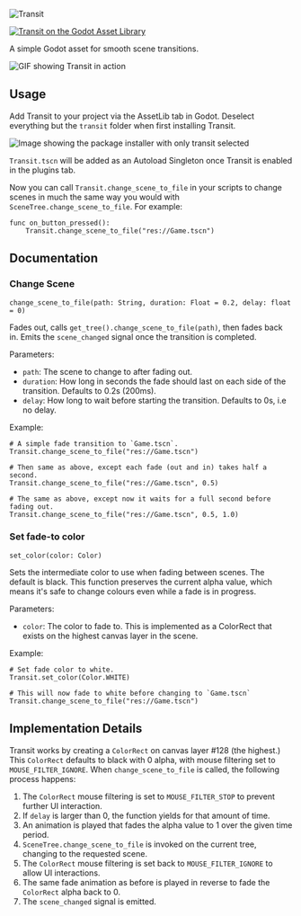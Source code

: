 ![Transit](meta/logo.png)

[![Transit on the Godot Asset Library](https://img.shields.io/badge/Godot%20Asset%20Library-Transit-blue)](https://godotengine.org/asset-library/asset/719)

A simple Godot asset for smooth scene transitions.

![GIF showing Transit in action](meta/transit.gif)

## Usage

Add Transit to your project via the AssetLib tab in Godot. Deselect everything but the `transit` folder when first installing Transit.

![Image showing the package installer with only transit selected](meta/package-installer.png)

`Transit.tscn` will be added as an Autoload Singleton once Transit is enabled in the plugins tab.

Now you can call `Transit.change_scene_to_file` in your scripts to change scenes in much the same way you would with `SceneTree.change_scene_to_file`. For example:

```GDScript
func on_button_pressed():
    Transit.change_scene_to_file("res://Game.tscn")
```

## Documentation

### Change Scene

`change_scene_to_file(path: String, duration: Float = 0.2, delay: float = 0)`

Fades out, calls `get_tree().change_scene_to_file(path)`, then fades back in. Emits the `scene_changed` signal once the transition is completed.

Parameters:
* `path`: The scene to change to after fading out.
* `duration`: How long in seconds the fade should last on each side of the transition. Defaults to 0.2s (200ms).
* `delay`: How long to wait before starting the transition. Defaults to 0s, i.e no delay.

Example:
```GDScript
# A simple fade transition to `Game.tscn`.
Transit.change_scene_to_file("res://Game.tscn")

# Then same as above, except each fade (out and in) takes half a second.
Transit.change_scene_to_file("res://Game.tscn", 0.5)

# The same as above, except now it waits for a full second before fading out.
Transit.change_scene_to_file("res://Game.tscn", 0.5, 1.0)
```

### Set fade-to color

`set_color(color: Color)`

Sets the intermediate color to use when fading between scenes. The default is black. This function preserves the current alpha value, which means it's safe to change colours even while a fade is in progress.

Parameters:
* `color`: The color to fade to. This is implemented as a ColorRect that exists on the highest canvas layer in the scene.

Example:
```GDScript
# Set fade color to white.
Transit.set_color(Color.WHITE)

# This will now fade to white before changing to `Game.tscn`
Transit.change_scene_to_file("res://Game.tscn")
```

## Implementation Details

Transit works by creating a `ColorRect` on canvas layer #128 (the highest.) This `ColorRect` defaults to black with 0 alpha, with mouse filtering set to `MOUSE_FILTER_IGNORE`. When `change_scene_to_file` is called, the following process happens:
1. The `ColorRect` mouse filtering is set to `MOUSE_FILTER_STOP` to prevent further UI interaction.
2. If `delay` is larger than 0, the function yields for that amount of time.
3. An animation is played that fades the alpha value to 1 over the given time period.
4. `SceneTree.change_scene_to_file` is invoked on the current tree, changing to the requested scene.
5. The `ColorRect` mouse filtering is set back to `MOUSE_FILTER_IGNORE` to allow UI interactions.
6. The same fade animation as before is played in reverse to fade the `ColorRect` alpha back to 0.
7. The `scene_changed` signal is emitted.
